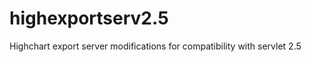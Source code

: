 highexportserv2.5
=================

Highchart export server modifications for compatibility with servlet 2.5
